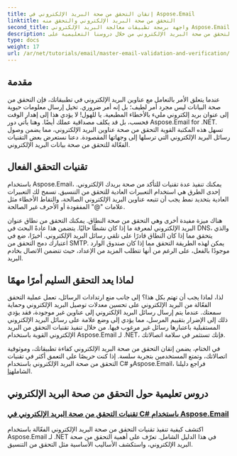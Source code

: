 ```yaml
---
title: إتقان التحقق من صحة البريد الإلكتروني في Aspose.Email
linktitle: التحقق من صحة البريد الإلكتروني والتحقق منه
second_title: واجهة برمجة تطبيقات معالجة البريد الإلكتروني Aspose.Email .NET
description: أتقن التحقق من صحة البريد الإلكتروني من خلال دروسنا التعليمية على Aspose.Email لـ .NET. تعرّف على التقنيات الفعّالة وطرق التحقق والمزيد من خلال الأدلة السهلة المتابعة.
type: docs
weight: 17
url: /ar/net/tutorials/email/master-email-validation-and-verification/
---
```

## مقدمة

عندما يتعلق الأمر بالتعامل مع عناوين البريد الإلكتروني في تطبيقاتك، فإن التحقق من صحة البيانات ليس مجرد أمر لطيف؛ بل إنه أمر ضروري. تخيل إرسال معلومات حيوية إلى عنوان بريد إلكتروني مليء بالأخطاء المطبعية. يا للهول! لا يؤدي هذا إلى إهدار الوقت فحسب، بل قد يكلف مصداقية عملك أيضًا. وهنا يأتي دور Aspose.Email for .NET. تسهل هذه المكتبة القوية التحقق من صحة عناوين البريد الإلكتروني، مما يضمن وصول رسائل البريد الإلكتروني التي ترسلها إلى وجهاتها المقصودة. دعنا نستعرض بعض التقنيات الفعّالة للتحقق من صحة بيانات البريد الإلكتروني.

## تقنيات التحقق الفعال

باستخدام Aspose.Email، يمكنك تنفيذ عدة تقنيات للتأكد من صحة بريدك الإلكتروني. إحدى الطرق هي استخدام التعبيرات العادية للتحقق من التنسيق. تسمح لك التعبيرات العادية بتحديد نمط يجب أن تتبعه عناوين البريد الإلكتروني الصالحة، والتقاط الأخطاء مثل علامات "@" المفقودة أو الأحرف غير الصالحة. 

هناك ميزة مفيدة أخرى وهي التحقق من صحة النطاق. يمكنك التحقق من نطاق عنوان البريد الإلكتروني لمعرفة ما إذا كان نشطًا حاليًا. يتضمن هذا عادةً البحث في DNS، والذي يتحقق مما إذا كان النطاق قادرًا على تلقي رسائل البريد الإلكتروني. أخيرًا، ضع في اعتبارك دمج التحقق من SMTP. يمكن لهذه الطريقة التحقق مما إذا كان صندوق الوارد موجودًا بالفعل، على الرغم من أنها تتطلب المزيد من الإعداد، حيث تتضمن الاتصال بخادم البريد.

## لماذا يعد التحقق السليم أمرًا مهمًا

لذا، لماذا يجب أن تهتم بكل هذا؟ إلى جانب منع ارتدادات الرسائل، تعمل عملية التحقق الفعّالة من البريد الإلكتروني على تحسين معدلات توصيل البريد الإلكتروني وحماية سمعتك. عندما يتم إرسال رسائل البريد الإلكتروني إلى عناوين غير موجودة، فقد يؤدي ذلك إلى الإضرار بتقييم المرسل، مما يؤدي إلى وضع علامة على رسائل البريد الإلكتروني المستقبلية باعتبارها رسائل غير مرغوب فيها. من خلال تنفيذ تقنيات التحقق من البريد الإلكتروني القوية باستخدام Aspose.Email لـ .NET، فإنك تستثمر في سلامة اتصالاتك.

 في الختام، يضمن إتقان التحقق من صحة البريد الإلكتروني كفاءة تطبيقاتك، وموثوقية اتصالاتك، وتمتع المستخدمين بتجربة سلسة. إذا كنت حريصًا على التعمق أكثر في تقنيات التحقق من صحة البريد الإلكتروني باستخدام C# وAspose.Email، فراجع دليلنا الشامل[هنا](./email-validation-techniques/).


## دروس تعليمية حول التحقق من صحة البريد الإلكتروني
### [تقنيات التحقق من صحة البريد الإلكتروني في C# باستخدام Aspose.Email](./email-validation-techniques/)
اكتشف كيفية تنفيذ تقنيات التحقق من صحة البريد الإلكتروني الفعّالة باستخدام Aspose.Email لـ .NET في هذا الدليل الشامل. تعرّف على أهمية التحقق من صحة البريد الإلكتروني، واستكشف الأساليب الأساسية مثل التحقق من التنسيق.